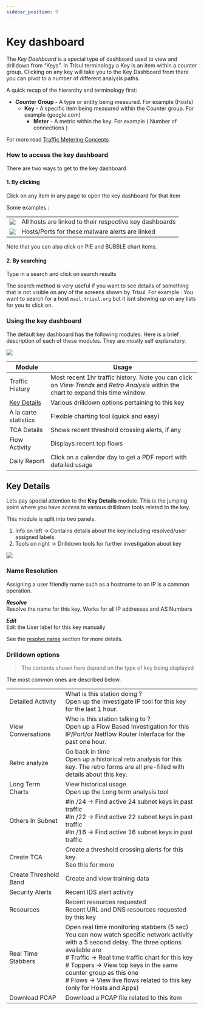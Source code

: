 ```yaml
---
sidebar_position: 9
---
```


# Key dashboard

The *Key Dashboard* is a special type of dashboard used to view and
drilldown from “Keys”. In Trisul terminology a Key is an item within a
counter group. Clicking on any key will take you to the Key Dashboard
from there you can pivot to a number of different analysis paths.

A quick recap of the hierarchy and terminology first:

- **Counter Group** - A type or entity being measured. For example
  (Hosts)
  - **Key** - A specific item being measured within the Counter group.
    For example (google.com)
    - **Meter** - A metric within the key. For example ( Number of
      connections )

For more read [Traffic Metering Concepts](/docs/ug/cg/intro)

### How to access the key dashboard

There are two ways to get to the key dashboard

#### 1. By clicking

<span class="command hint">Click on any item in any page to open the key
dashboard for that item</span>

Some examples :

|                                |                                                         |
| ------------------------------ | ------------------------------------------------------- |
| ![](images/keydashaccess1.png) | All hosts are linked to their respective key dashboards |
| ![](images/keydashaccess2.png) | Hosts/Ports for these malware alerts are linked         |

Note that you can also click on PIE and BUBBLE chart items.

#### 2. By searching

Type in a search and click on search results

The search method is very useful if you want to see details of something
that is not visible on any of the screens shown by Trisul. For example :
You want to search for a host `mail.trisul.org` but it isnt showing up
on any lists for you to click on.

### Using the key dashboard

The default key dashboard has the following modules. Here is a brief
description of each of these modules. They are mostly self explanatory.

![](images/dashboards/key_dashboard.png)

| Module                                               | Usage                                                                                                                                  |
| ---------------------------------------------------- | -------------------------------------------------------------------------------------------------------------------------------------- |
| Traffic History                                      | Most recent 1hr traffic history. Note you can click on *View Trends* and *Retro Analysis* within the chart to expand this time window. |
| [Key Details](/docs/ug/ui/key_dashboard#key-details) | Various drilldown options pertaining to this key                                                                                       |
| A la carte statistics                                | Flexible charting tool (quick and easy)                                                                                                |
| TCA Details                                          | Shows recent threshold crossing alerts, if any                                                                                         |
| Flow Activity                                        | Displays recent top flows                                                                                                              |
| Daily Report                                         | Click on a calendar day to get a PDF report with detailed usage                                                                        |

## Key Details

Lets pay special attention to the **Key Details** module. This is the
jumping point where you have access to various drilldown tools related
to the key.

This module is split into two panels.

1. Info on left -\> Contains details about the key including
   resolved/user assigned labels.
2. Tools on right -\> Drilldown tools for further investigation about
   key

![](images/key_details.png)

### Name Resolution

Assigning a user friendly name such as a hostname to an IP is a common
operation.

***Resolve***  
Resolve the name for this key. Works for all IP addresses and AS Numbers

***Edit***  
Edit the User label for this key manually

See the [resolve name](/docs/ug/cg/resolve) section for more
details.

### Drilldown options

> The contents shown here depend on the type of key being displayed

The most common ones are described below.

|                       |                                                                                                                                                                                                                                                                                                                                                        |
| --------------------- | ------------------------------------------------------------------------------------------------------------------------------------------------------------------------------------------------------------------------------------------------------------------------------------------------------------------------------------------------------ |
| Detailed Activity     | What is this station doing ?<br/>Open up the Investigate IP tool for this key for the last 1 hour.                                                                                                                                                                                                                                                     |
| View Conversations    | Who is this station talking to ? <br/> Open up a Flow Based Investigation for this IP/Port/or Netflow Router Interface for the past one hour.                                                                                                                                                                                                          |
| Retro analyze         | Go back in time<br/>Open up a historical reto analysis for this key. The retro forms are all pre-filled with details about this key.                                                                                                                                                                                                                   |
| Long Term Charts      | View historical usage.<br/>Open up the Long term analysis tool                                                                                                                                                                                                                                                                                         |
| Others In Subnet      | #In /24 → Find active 24 subnet keys in past traffic<br/>#In /22 → Find active 22 subnet keys in past traffic<br/>#In /16 → Find active 16 subnet keys in past traffic                                                                                                                                                                                 |
| Create TCA            | Create a threshold crossing alerts for this key.<br/>See this for more                                                                                                                                                                                                                                                                                 |
| Create Threshold Band | Create and view training data                                                                                                                                                                                                                                                                                                                          |
| Security Alerts       | Recent IDS alert activity                                                                                                                                                                                                                                                                                                                              |
| Resources             | Recent resources requested<br/>Recent URL and DNS resources requested by this key                                                                                                                                                                                                                                                                      |
| Real Time Stabbers    | Open real time monitoring stabbers (5 sec)<br/>You can now watch specific network activity with a 5 second delay. The three options available are<br/># Traffic → Real time traffic chart for this key<br/># Toppers → View top keys in the same counter group as this one<br/># Flows → View live flows related to this key (only for Hosts and Apps) |
| Download PCAP         | Download a PCAP file related to this item                                                                                                                                                                                                                                                                                                              |
